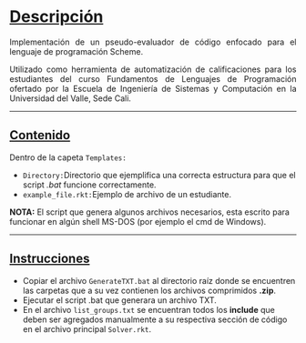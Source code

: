 <div align="justify">

<h1><u> Descripción</u></h1>
<p>Implementación de un pseudo-evaluador de código enfocado para el lenguaje de programación Scheme. </p> 

Utilizado como herramienta de automatización de calificaciones para los estudiantes del curso Fundamentos de Lenguajes de Programación ofertado por la Escuela de Ingeniería de Sistemas y Computación en la Universidad del Valle, Sede Cali.


</div>

---
<h2><u> Contenido</u></h2>

Dentro de la capeta `Templates:`

- `Directory:`Directorio que ejemplifica una correcta estructura para que el script *.bat* funcione correctamente.
- `example_file.rkt:`Ejemplo de archivo de un estudiante.


**NOTA:** El script que genera algunos archivos necesarios, esta escrito para funcionar en algún shell MS-DOS (por ejemplo el cmd de Windows).

---
<h2><u> Instrucciones</u></h2>

* Copiar el archivo `GenerateTXT.bat` al directorio raíz donde se encuentren las carpetas que a su vez contienen los archivos comprimidos **.zip**.
* Ejecutar el script .bat que generara un archivo TXT.
* En el archivo `list_groups.txt` se encuentran todos los **include** que deben ser agregados manualmente a su respectiva sección de código en el archivo principal `Solver.rkt`.



